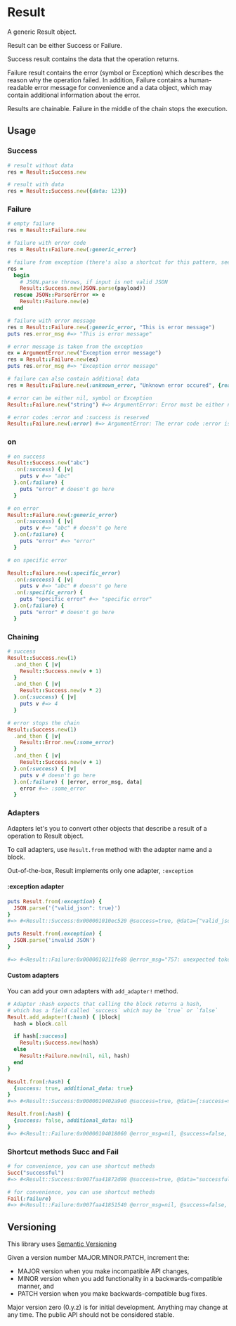 # Result

A generic Result object.

Result can be either Success or Failure.

Success result contains the data that the operation returns.

Failure result contains the error (symbol or Exception) which describes the reason why the operation failed. In addition, Failure contains a human-readable error message for convenience and a data object, which may contain additional information about the error.

Results are chainable. Failure in the middle of the chain stops the execution.

## Usage

### Success

```ruby
# result without data
res = Result::Success.new

# result with data
res = Result::Success.new({data: 123})
```

### Failure

```ruby
# empty failure
res = Result::Failure.new

# failure with error code
res = Result::Failure.new(:generic_error)

# failure from exception (there's also a shortcut for this pattern, see Adapters)
res =
  begin
    # JSON.parse throws, if input is not valid JSON
    Result::Success.new(JSON.parse(payload))
  rescue JSON::ParserError => e
    Result::Failure.new(e)
  end

# failure with error message
res = Result::Failure.new(:generic_error, "This is error message")
puts res.error_msg #=> "This is error message"

# error message is taken from the exception
ex = ArgumentError.new("Exception error message")
res = Result::Failure.new(ex)
puts res.error_msg #=> "Exception error message"

# failure can also contain additional data
res = Result::Failure.new(:unknown_error, "Unknown error occured", {reason: :unknown})

# error can be either nil, symbol or Exception
Result::Failure.new("string") #=> ArgumentError: Error must be either nil, String or Exception

# error codes :error and :success is reserved
Result::Failure.new(:error) #=> ArgumentError: The error code :error is reserved
```

### on

```ruby
# on success
Result::Success.new("abc")
  .on(:success) { |v|
    puts v #=> "abc"
  }.on(:failure) {
    puts "error" # doesn't go here
  }

# on error
Result::Failure.new(:generic_error)
  .on(:success) { |v|
    puts v #=> "abc" # doesn't go here
  }.on(:failure) {
    puts "error" #=> "error"
  }

# on specific error

Result::Failure.new(:specific_error)
  .on(:success) { |v|
    puts v #=> "abc" # doesn't go here
  .on(:specific_error) {
    puts "specific error" #=> "specific error"
  }.on(:failure) {
    puts "error" # doesn't go here
  }
```

### Chaining

```ruby
# success
Result::Success.new(1)
  .and_then { |v|
    Result::Success.new(v + 1)
  }
  .and_then { |v|
    Result::Success.new(v * 2)
  }.on(:success) { |v|
    puts v #=> 4
  }

# error stops the chain
Result::Success.new(1)
  .and_then { |v|
    Result::Error.new(:some_error)
  }
  .and_then { |v|
    Result::Success.new(v + 1)
  }.on(:success) { |v|
    puts v # doesn't go here
  }.on(:failure) { |error, error_msg, data|
    error #=> :some_error
  }
```

### Adapters

Adapters let's you to convert other objects that describe a result of a operation to Result object.

To call adapters, use `Result.from` method with the adapter name and a block.

Out-of-the-box, Result implements only one adapter, `:exception`

#### :exception adapter

```ruby
puts Result.from(:exception) {
  JSON.parse('{"valid_json": true}')
}
#=> #<Result::Success:0x000001010ec520 @success=true, @data={"valid_json"=>true}>

puts Result.from(:exception) {
  JSON.parse('invalid JSON')
}

#=> #<Result::Failure:0x0000010211fe88 @error_msg="757: unexpected token at 'invalid JSON'", @success=false, @data=nil, @error=#<JSON::ParserError: 757: unexpected token at 'invalid JSON'>>
```

#### Custom adapters

You can add your own adapters with `add_adapter!` method.

```ruby
# Adapter :hash expects that calling the block returns a hash,
# which has a field called `success` which may be `true` or `false`
Result.add_adapter!(:hash) { |block|
  hash = block.call

  if hash[:success]
    Result::Success.new(hash)
  else
    Result::Failure.new(nil, nil, hash)
  end
}

Result.from(:hash) {
  {success: true, additional_data: true}
}
#=> #<Result::Success:0x0000010402a9e0 @success=true, @data={:success=>true, :additional_data=>true}

Result.from(:hash) {
  {success: false, additional_data: nil}
}
#=> #<Result::Failure:0x00000104018060 @error_msg=nil, @success=false, @data={:success=>false, :additional_data=>nil}, @error=nil>
```

### Shortcut methods Succ and Fail

```ruby
# for convenience, you can use shortcut methods
Succ("successful")
#=> #<Result::Success:0x007faa41872d08 @success=true, @data="successful">

# for convenience, you can use shortcut methods
Fail(:failure)
#=> #<Result::Failure:0x007faa41851540 @error_msg=nil, @success=false, @data=nil, @error=:failure>
```

## Versioning

This library uses [Semantic Versioning](http://semver.org/)

Given a version number MAJOR.MINOR.PATCH, increment the:

* MAJOR version when you make incompatible API changes,
* MINOR version when you add functionality in a backwards-compatible manner, and
* PATCH version when you make backwards-compatible bug fixes.

Major version zero (0.y.z) is for initial development. Anything may change at any time. The public API should not be considered stable.
